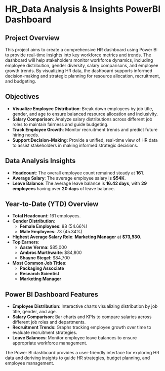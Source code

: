 # **HR_Data Analysis & Insights PowerBI Dashboard**

## **Project Overview**
This project aims to create a comprehensive HR dashboard using Power BI to provide real-time insights into key workforce metrics and trends. The dashboard will help stakeholders monitor workforce dynamics, including employee distribution, gender diversity, salary comparisons, and employee growth trends. By visualizing HR data, the dashboard supports informed decision-making and strategic planning for resource allocation, recruitment, and budgeting.

## **Objectives**
- **Visualize Employee Distribution**: Break down employees by job title, gender, and age to ensure balanced resource allocation and inclusivity.
- **Salary Comparison**: Analyze salary distributions across different job roles to maintain fairness and guide budgeting.
- **Track Employee Growth**: Monitor recruitment trends and predict future hiring needs.
- **Support Decision-Making**: Provide a unified, real-time view of HR data to assist stakeholders in making informed strategic decisions.

## **Data Analysis Insights**
- **Headcount**: The overall employee count remained steady at **161**.
- **Average Salary**: The average employee salary is **$54K**.
- **Leave Balance**: The average leave balance is **16.42 days**, with **29 employees** having over **20 days** of leave balance.

## **Year-to-Date (YTD) Overview**
- **Total Headcount**: 161 employees.
- **Gender Distribution**:
  - **Female Employees**: 88 (54.66%)
  - **Male Employees**: 73 (45.34%)
- **Highest Average Salary Role**: **Marketing Manager** at **$73,530**.
- **Top Earners**:
  - **Aarav Verma**: $85,000
  - **Ambros Murthwaite**: $84,800
  - **Shayne Stegel**: $84,700
- **Most Common Job Titles**: 
  - **Packaging Associate**
  - **Research Scientist**
  - **Marketing Manager**

## **Power BI Dashboard Features**
- **Employee Distribution**: Interactive charts visualizing distribution by job title, gender, and age.
- **Salary Comparison**: Bar charts and KPIs to compare salaries across different job roles and departments.
- **Recruitment Trends**: Graphs tracking employee growth over time to evaluate recruitment strategies.
- **Leave Balances**: Monitor employee leave balances to ensure appropriate workforce management.


The Power BI dashboard provides a user-friendly interface for exploring HR data and deriving insights to guide HR strategies, budget planning, and employee management.

